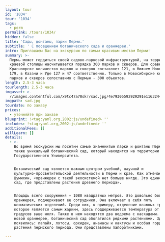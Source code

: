```yaml
---
layout: tour
id: '1034'
tour: '1034'
tags:
  - perm
permalink: /tours/1034/
hidden: false
title: 'Сады, фонтаны, парки Перми.'
subtitle: ' С посещением ботанического сада и оранжереи.'
intro: Приглашаем Вас на экскурсию по самым красивым местам Перми!
summary: >-
  Пермь может гордиться своей садово-парковой инфраструктурой, на территории
  краевой столицы насчитывается порядка 300 парков и скверов. Для сравнения, в
  Красноярске количество парков и скверов составляет 121, в Нижнем Новгороде -
  179, в Казани и Уфе 127 и 47 соответственно. Только в Новосибирске количество
  парков и скверов сопоставимо с Пермью - 300 объектов.
length: 2.5-3 часа
tourlength: 2.5-3 часа
imgasset: >-
  //images.contentful.com/x9tc47a70skr/sad.jpg/4e79305592929291e116324478e99365/sad.jpg
imgpath: sad.jpg
tourdate: по заказу
prices:
  - уточняйте при заказе
blueprint: !<tag:yaml.org,2002:js/undefined> ''
includes: !<tag:yaml.org,2002:js/undefined> ''
additionalFees: []
willLearn: []
details:
  - >-
    Во время экскурсии мы посетим самые знаменитые парки и фонтаны Перми, а
    также уникальный ботанический сад, который находится на территории Пермского
    Государственного Университета.


    Ботанический сад является важным центром учебной, научной и
    культурно-просветительской деятельности в Перми и крае. Как отмечает Сергей
    Шумихин, «оранжереи с такой экосистемой нет больше нигде. Это единственный
    сад, где представлены растения древнего периода».


    Площадь всего сооружения – 1080 квадратных метров. Это довольно большая
    оранжерея, подчеркивают ее сотрудники. Она включает в себя пять
    климатических отделений. Среди них, к примеру, отделение влажных тропиков,
    которое является самым жарким, здесь поддерживается температура от 22 до 26
    градусов выше ноля. Также в нем находятся два водоема с каскадами. Благодаря
    новой оранжерее, ботанический сад обогатился редкими растениями. Здесь
    появились: папайя, лотосы, орхидеи, ананасы и кактусы и особая гордость –
    растения пермского периода. Они представлены папоротниками.

---
```

